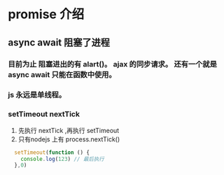 # promise 介绍
## async await 阻塞了进程
### 目前为止 阻塞进出的有 alart()。 ajax 的同步请求。 还有一个就是 async await 只能在函数中使用。
### js 永远是单线程。

### setTimeout nextTick 
1. 先执行 nextTick ,再执行 setTimeout
2. 只有nodejs 上有 process.nextTick()
```js
  setTimeout(function () {
    console.log(123) // 最后执行
  },0)
```